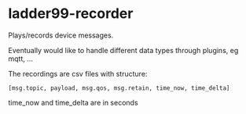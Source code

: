 # ladder99-recorder

Plays/records device messages.

Eventually would like to handle different data types through plugins, eg mqtt, ...

The recordings are csv files with structure:

    [msg.topic, payload, msg.qos, msg.retain, time_now, time_delta]

time_now and time_delta are in seconds
